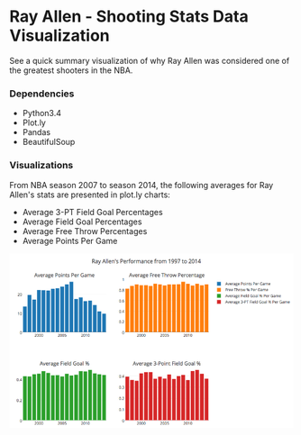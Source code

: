 # Ray Allen - Shooting Stats Data Visualization

See a quick summary visualization of why Ray Allen was considered one of the greatest shooters in the NBA.

### Dependencies
 * Python3.4
 * Plot.ly
 * Pandas
 * BeautifulSoup

### Visualizations
From NBA season 2007 to season 2014, the following averages for Ray Allen's stats are presented in plot.ly charts:
 * Average 3-PT Field Goal Percentages
 * Average Field Goal Percentages
 * Average Free Throw Percentages
 * Average Points Per Game
 
![alt tag](https://raw.githubusercontent.com/dalisaydavid/sports-data-viz/master/ray-allen-viz/img/ray-allen-stats.png)

